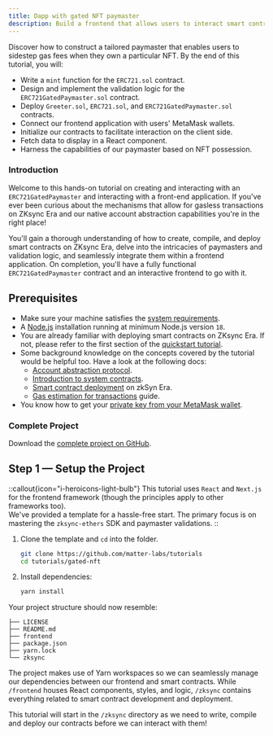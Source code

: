 ```yaml
---
title: Dapp with gated NFT paymaster
description: Build a frontend that allows users to interact smart contracts with zero transaction fees if they hold an NFT.
---
```


Discover how to construct a tailored paymaster that enables users to sidestep gas fees when they own a particular NFT.
By the end of this tutorial, you will:

- Write a `mint` function for the `ERC721.sol` contract.
- Design and implement the validation logic for the `ERC721GatedPaymaster.sol` contract.
- Deploy `Greeter.sol`, `ERC721.sol`, and `ERC721GatedPaymaster.sol` contracts.
- Connect our frontend application with users' MetaMask wallets.
- Initialize our contracts to facilitate interaction on the client side.
- Fetch data to display in a React component.
- Harness the capabilities of our paymaster based on NFT possession.

### Introduction

Welcome to this hands-on tutorial on creating and interacting with an `ERC721GatedPaymaster` and interacting with a
front-end application.
If you've ever been curious about the mechanisms that allow for gasless transactions
on ZKsync Era and our native account abstraction capabilities you're in the right place!

You'll gain a thorough understanding of how to create, compile, and deploy smart contracts on ZKsync Era, delve into the
intricacies of paymasters and validation logic, and seamlessly integrate them within a frontend application. On
completion, you'll have a fully functional `ERC721GatedPaymaster` contract and an interactive frontend to go with it.

## Prerequisites

- Make sure your machine satisfies the [system requirements](https://github.com/matter-labs/era-compiler-solidity/tree/main#system-requirements).
- A [Node.js](https://nodejs.org/en/download) installation running at minimum Node.js version `18`.
- You are already familiar with deploying smart contracts on ZKsync Era.
  If not, please refer to the first section of the [quickstart tutorial](https://docs.zksync.io/build/start-coding/quick-start).
- Some background knowledge on the concepts covered by the tutorial would be helpful too. Have a look at the following
  docs:
  - [Account abstraction protocol](https://docs.zksync.io/build/developer-reference/account-abstraction/design).
  - [Introduction to system contracts](https://docs.zksync.io/build/developer-reference/era-contracts/system-contracts).
  - [Smart contract deployment](https://docs.zksync.io/build/developer-reference/ethereum-differences/contract-deployment) on zkSyn Era.
  - [Gas estimation for transactions](https://docs.zksync.io/build/developer-reference/fee-model#gas-estimation-for-transactions) guide.
- You know how to get your [private key from your MetaMask wallet](https://support.metamask.io/hc/en-us/articles/360015289632-How-to-export-an-account-s-private-key).

### Complete Project

Download the [complete project on GitHub](https://github.com/matter-labs/tutorials/tree/main/gated-nft).

## Step 1 — Setup the Project

::callout{icon="i-heroicons-light-bulb"}
This tutorial uses `React` and `Next.js` for the frontend framework (though the principles apply to other frameworks
  too).</br>
We've provided a template for a hassle-free start. The primary focus is on mastering the `zksync-ethers` SDK and
paymaster validations.
::

1. Clone the template and `cd` into the folder.

    ```bash
    git clone https://github.com/matter-labs/tutorials
    cd tutorials/gated-nft
    ```

1. Install dependencies:

    ```bash
    yarn install
    ```

Your project structure should now resemble:

```text
├── LICENSE
├── README.md
├── frontend
├── package.json
├── yarn.lock
└── zksync
```

The project makes use of Yarn workspaces so we can seamlessly manage our dependencies between our frontend and smart
contracts. While `/frontend` houses React components, styles, and logic, `/zksync` contains everything related to smart
contract development and deployment.

This tutorial will start in the `/zksync` directory as we need to write, compile
and deploy our contracts before we can interact with them!
